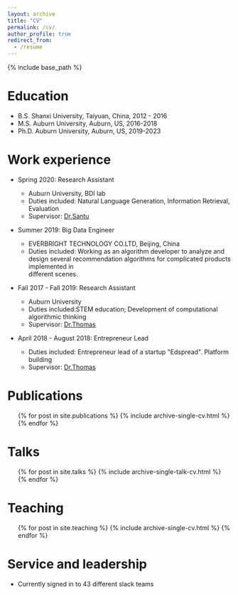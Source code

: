 ```yaml
---
layout: archive
title: "CV"
permalink: /cv/
author_profile: true
redirect_from:
  - /resume
---
```


{% include base_path %}

Education
======
* B.S.  Shanxi University, Taiyuan, China, 2012 - 2016
* M.S.  Auburn University, Auburn, US,  2016-2018
* Ph.D. Auburn University, Auburn, US,  2019-2023

Work experience
======
* Spring 2020: Research Assistant
  * Auburn University, BDI lab
  * Duties included: Natural Language Generation, Information Retrieval, Evaluation
  * Supervisor: [Dr.Santu](https://karmake2.github.io/)

* Summer 2019: Big Data Engineer
  * EVERBRIGHT TECHNOLOGY CO.LTD, Beijing, China
  * Duties included: Working as an algorithm developer to analyze and design several recommendation algorithms for complicated products implemented in   
    different scenes.
  
* Fall 2017 - Fall 2019: Research Assistant
  * Auburn University
  * Duties included:STEM education; Development of computational algorithmic thinking
  * Supervisor: [Dr.Thomas](https://www.jakitaothomas.com/)

* April 2018 - August 2018: Entrepreneur Lead
  * Duties included: Entrepreneur lead of a startup "Edspread". Platform building
  * Supervisor: [Dr.Thomas](https://www.jakitaothomas.com/)



Publications
======
  <ul>{% for post in site.publications %}
    {% include archive-single-cv.html %}
  {% endfor %}</ul>
  
Talks
======
  <ul>{% for post in site.talks %}
    {% include archive-single-talk-cv.html %}
  {% endfor %}</ul>
  
Teaching
======
  <ul>{% for post in site.teaching %}
    {% include archive-single-cv.html %}
  {% endfor %}</ul>
  
Service and leadership
======
* Currently signed in to 43 different slack teams
